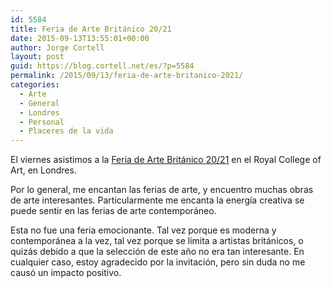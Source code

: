 ```yaml
---
id: 5584
title: Feria de Arte Británico 20/21
date: 2015-09-13T13:55:01+00:00
author: Jorge Cortell
layout: post
guid: https://blog.cortell.net/es/?p=5584
permalink: /2015/09/13/feria-de-arte-britanico-2021/
categories:
  - Arte
  - General
  - Londres
  - Personal
  - Placeres de la vida
---
```

El viernes asistimos a la <a href="https://britishartfair.co.uk/" target="_blank">Feria de Arte Británico 20/21</a> en el Royal College of Art, en Londres.

Por lo general, me encantan las ferias de arte, y encuentro muchas obras de arte interesantes. Particularmente me encanta la energía creativa se puede sentir en las ferias de arte contemporáneo.

Esta no fue una feria emocionante. Tal vez porque es moderna y contemporánea a la vez, tal vez porque se limita a artistas británicos, o quizás debido a que la selección de este año no era tan interesante. En cualquier caso, estoy agradecido por la invitación, pero sin duda no me causó un impacto positivo.
